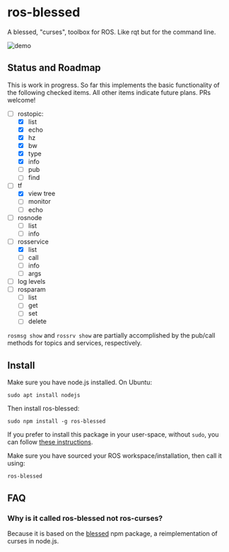 # ros-blessed
A blessed, "curses", toolbox for ROS. Like rqt but for the command line.

![demo](https://raw.githubusercontent.com/luminrobotics/ros-blessed/master/demo.gif)


## Status and Roadmap

This is work in progress. So far this implements the basic functionality of the following checked items. All other items indicate future plans. PRs welcome!

- [ ] rostopic:
  - [x] list
  - [x] echo
  - [x] hz
  - [x] bw
  - [x] type
  - [x] info
  - [ ] pub
  - [ ] find
- [ ] tf
  - [x] view tree
  - [ ] monitor
  - [ ] echo
- [ ] rosnode
  - [ ] list
  - [ ] info
- [ ] rosservice
  - [x] list
  - [ ] call
  - [ ] info
  - [ ] args  
- [ ] log levels
- [ ] rosparam
  - [ ] list
  - [ ] get
  - [ ] set
  - [ ] delete

`rosmsg show` and `rossrv show` are partially accomplished by the pub/call methods for topics and services, respectively.


## Install

Make sure you have node.js installed. On Ubuntu:
```
sudo apt install nodejs
```

Then install ros-blessed:
```
sudo npm install -g ros-blessed
```
If you prefer to install this package in your user-space, without `sudo`, you can follow [these instructions](https://stackoverflow.com/a/59227497/1087119).


Make sure you have sourced your ROS workspace/installation, then call it using:
```
ros-blessed
```

## FAQ


### Why is it called ros-blessed not ros-curses?
Because it is based on the [blessed](https://www.npmjs.com/package/blessed) npm package, a reimplementation of curses in node.js.
